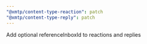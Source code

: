 ```yaml
---
"@xmtp/content-type-reaction": patch
"@xmtp/content-type-reply": patch
---
```


Add optional referenceInboxId to reactions and replies
